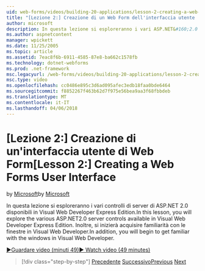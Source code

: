 ```yaml
---
uid: web-forms/videos/building-20-applications/lesson-2-creating-a-web-forms-user-interface
title: "[Lezione 2:] Creazione di un Web Form dell'interfaccia utente | Documenti Microsoft"
author: microsoft
description: In questa lezione si esploreranno i vari ASP.NET&#160;2.0 controlli server disponibili in Visual Web Developer Express Edition. Inoltre, si inizierà...
ms.author: aspnetcontent
manager: wpickett
ms.date: 11/25/2005
ms.topic: article
ms.assetid: 7eac8f6b-6911-4585-87e8-ba662c1578fb
ms.technology: dotnet-webforms
ms.prod: .net-framework
msc.legacyurl: /web-forms/videos/building-20-applications/lesson-2-creating-a-web-forms-user-interface
msc.type: video
ms.openlocfilehash: cc0486e895c3d6ad095afec3edb18faa0bde6464
ms.sourcegitcommit: f8852267f463b62d7f975e56bea9aa3f68fbbdeb
ms.translationtype: MT
ms.contentlocale: it-IT
ms.lasthandoff: 04/06/2018
---
```

<a name="lesson-2-creating-a-web-forms-user-interface"></a><span data-ttu-id="8ad93-104">[Lezione 2:] Creazione di un'interfaccia utente di Web Form</span><span class="sxs-lookup"><span data-stu-id="8ad93-104">[Lesson 2:] Creating a Web Forms User Interface</span></span>
====================
<span data-ttu-id="8ad93-105">by [Microsoft](https://github.com/microsoft)</span><span class="sxs-lookup"><span data-stu-id="8ad93-105">by [Microsoft](https://github.com/microsoft)</span></span>

<span data-ttu-id="8ad93-106">In questa lezione si esploreranno i vari controlli di server di ASP.NET 2.0 disponibili in Visual Web Developer Express Edition.</span><span class="sxs-lookup"><span data-stu-id="8ad93-106">In this lesson, you will explore the various ASP.NET2.0 server controls available in Visual Web Developer Express Edition.</span></span> <span data-ttu-id="8ad93-107">Inoltre, si inizierà acquisire familiarità con le finestre in Visual Web Developer.</span><span class="sxs-lookup"><span data-stu-id="8ad93-107">In addition, you will begin to get familiar with the windows in Visual Web Developer.</span></span>

[<span data-ttu-id="8ad93-108">&#9654;Guardare video (minuti 49)</span><span class="sxs-lookup"><span data-stu-id="8ad93-108">&#9654; Watch video (49 minutes)</span></span>](https://channel9.msdn.com/Blogs/ASP-NET-Site-Videos/lesson-2-creating-a-web-forms-user-interface)

> [!div class="step-by-step"]
> <span data-ttu-id="8ad93-109">[Precedente](lesson-1-getting-started-with-visual-web-developer-express.md)
> [Successivo](lesson-3-understanding-more-about-events-and-postback.md)</span><span class="sxs-lookup"><span data-stu-id="8ad93-109">[Previous](lesson-1-getting-started-with-visual-web-developer-express.md)
[Next](lesson-3-understanding-more-about-events-and-postback.md)</span></span>
